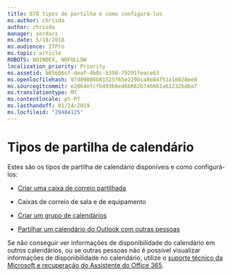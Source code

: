 ```yaml
---
title: 878 tipos de partilha e como configurá-los
ms.author: chrisda
author: chrisda
manager: serdars
ms.date: 5/18/2018
ms.audience: ITPro
ms.topic: article
ROBOTS: NOINDEX, NOFOLLOW
localization_priority: Priority
ms.assetid: b85606cf-deaf-4b0c-b398-79291feace63
ms.openlocfilehash: 97d89086b81525f65e229bca8e84f51a16020ee0
ms.sourcegitcommit: e2864efcfb493b6e46b662b746661a61232bdba7
ms.translationtype: MT
ms.contentlocale: pt-PT
ms.lasthandoff: 01/24/2019
ms.locfileid: "29484125"
---
```

# <a name="types-of-calendar-sharing"></a>Tipos de partilha de calendário

Estes são os tipos de partilha de calendário disponíveis e como configurá-los:
  
- [Criar uma caixa de correio partilhada](https://support.office.com/article/871a246d-3acd-4bba-948e-5de8be0544c9.aspx)
    
- Caixas de correio de sala e de equipamento
    
- [Criar um grupo de calendários](https://support.office.com/article/8385667b-d758-4489-a53f-f542dd01e6ff.aspx)
    
- [Partilhar um calendário do Outlook com outras pessoas](https://support.office.com/article/353ed2c1-3ec5-449d-8c73-6931a0adab88.aspx)
    
Se não conseguir ver informações de disponibilidade do calendário em outros calendários, ou se outras pessoas não é possível visualizar informações de disponibilidade no calendário, utilize o [suporte técnico da Microsoft e recuperação do Assistente do Office 365](https://diagnostics.office.com/).
  

